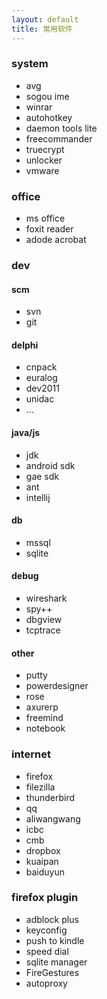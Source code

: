 ```yaml
---
layout: default
title: 常用软件
---
```


### system ###
- avg
- sogou ime
- winrar
- autohotkey
- daemon tools lite
- freecommander
- truecrypt
- unlocker
- vmware

### office ###
- ms office
- foxit reader
- adode acrobat

### dev ###
#### scm ####
- svn
- git
#### delphi ####
- cnpack
- euralog
- dev2011
- unidac
- ...
#### java/js ####
- jdk
- android sdk
- gae sdk
- ant
- intellij
#### db ####
- mssql
- sqlite
#### debug ####
- wireshark
- spy++
- dbgview
- tcptrace
#### other ####
- putty
- powerdesigner
- rose
- axurerp
- freemind
- notebook

### internet ###
- firefox 
- filezilla 
- thunderbird
- qq
- aliwangwang
- icbc 
- cmb
- dropbox 
- kuaipan 
- baiduyun

### firefox plugin ###
- adblock plus
- keyconfig
- push to kindle
- speed dial
- sqlite manager
- FireGestures
- autoproxy
